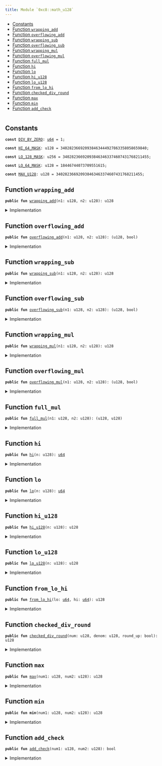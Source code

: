 ```yaml
---
title: Module `0xc8::math_u128`
---
```




-  [Constants](#@Constants_0)
-  [Function `wrapping_add`](#0xc8_math_u128_wrapping_add)
-  [Function `overflowing_add`](#0xc8_math_u128_overflowing_add)
-  [Function `wrapping_sub`](#0xc8_math_u128_wrapping_sub)
-  [Function `overflowing_sub`](#0xc8_math_u128_overflowing_sub)
-  [Function `wrapping_mul`](#0xc8_math_u128_wrapping_mul)
-  [Function `overflowing_mul`](#0xc8_math_u128_overflowing_mul)
-  [Function `full_mul`](#0xc8_math_u128_full_mul)
-  [Function `hi`](#0xc8_math_u128_hi)
-  [Function `lo`](#0xc8_math_u128_lo)
-  [Function `hi_u128`](#0xc8_math_u128_hi_u128)
-  [Function `lo_u128`](#0xc8_math_u128_lo_u128)
-  [Function `from_lo_hi`](#0xc8_math_u128_from_lo_hi)
-  [Function `checked_div_round`](#0xc8_math_u128_checked_div_round)
-  [Function `max`](#0xc8_math_u128_max)
-  [Function `min`](#0xc8_math_u128_min)
-  [Function `add_check`](#0xc8_math_u128_add_check)


<pre><code></code></pre>



<a name="@Constants_0"></a>

## Constants


<a name="0xc8_math_u128_DIV_BY_ZERO"></a>



<pre><code><b>const</b> <a href="../bfc-system/math_u128.md#0xc8_math_u128_DIV_BY_ZERO">DIV_BY_ZERO</a>: <a href="../move-stdlib/u64.md#0x1_u64">u64</a> = 1;
</code></pre>



<a name="0xc8_math_u128_HI_64_MASK"></a>



<pre><code><b>const</b> <a href="../bfc-system/math_u128.md#0xc8_math_u128_HI_64_MASK">HI_64_MASK</a>: u128 = 340282366920938463444927863358058659840;
</code></pre>



<a name="0xc8_math_u128_LO_128_MASK"></a>



<pre><code><b>const</b> <a href="../bfc-system/math_u128.md#0xc8_math_u128_LO_128_MASK">LO_128_MASK</a>: u256 = 340282366920938463463374607431768211455;
</code></pre>



<a name="0xc8_math_u128_LO_64_MASK"></a>



<pre><code><b>const</b> <a href="../bfc-system/math_u128.md#0xc8_math_u128_LO_64_MASK">LO_64_MASK</a>: u128 = 18446744073709551615;
</code></pre>



<a name="0xc8_math_u128_MAX_U128"></a>



<pre><code><b>const</b> <a href="../bfc-system/math_u128.md#0xc8_math_u128_MAX_U128">MAX_U128</a>: u128 = 340282366920938463463374607431768211455;
</code></pre>



<a name="0xc8_math_u128_wrapping_add"></a>

## Function `wrapping_add`



<pre><code><b>public</b> <b>fun</b> <a href="../bfc-system/math_u128.md#0xc8_math_u128_wrapping_add">wrapping_add</a>(n1: u128, n2: u128): u128
</code></pre>



<details>
<summary>Implementation</summary>


<pre><code><b>public</b> <b>fun</b> <a href="../bfc-system/math_u128.md#0xc8_math_u128_wrapping_add">wrapping_add</a>(n1: u128, n2: u128): u128 {
    <b>let</b> (sum, _) = <a href="../bfc-system/math_u128.md#0xc8_math_u128_overflowing_add">overflowing_add</a>(n1, n2);
    sum
}
</code></pre>



</details>

<a name="0xc8_math_u128_overflowing_add"></a>

## Function `overflowing_add`



<pre><code><b>public</b> <b>fun</b> <a href="../bfc-system/math_u128.md#0xc8_math_u128_overflowing_add">overflowing_add</a>(n1: u128, n2: u128): (u128, bool)
</code></pre>



<details>
<summary>Implementation</summary>


<pre><code><b>public</b> <b>fun</b> <a href="../bfc-system/math_u128.md#0xc8_math_u128_overflowing_add">overflowing_add</a>(n1: u128, n2: u128): (u128, bool) {
    <b>let</b> sum = (n1 <b>as</b> u256) + (n2 <b>as</b> u256);
    <b>if</b> (sum &gt; (<a href="../bfc-system/math_u128.md#0xc8_math_u128_MAX_U128">MAX_U128</a> <b>as</b> u256)) {
        (((sum & <a href="../bfc-system/math_u128.md#0xc8_math_u128_LO_128_MASK">LO_128_MASK</a>) <b>as</b> u128), <b>true</b>)
    } <b>else</b> {
        ((sum <b>as</b> u128), <b>false</b>)
    }
}
</code></pre>



</details>

<a name="0xc8_math_u128_wrapping_sub"></a>

## Function `wrapping_sub`



<pre><code><b>public</b> <b>fun</b> <a href="../bfc-system/math_u128.md#0xc8_math_u128_wrapping_sub">wrapping_sub</a>(n1: u128, n2: u128): u128
</code></pre>



<details>
<summary>Implementation</summary>


<pre><code><b>public</b> <b>fun</b> <a href="../bfc-system/math_u128.md#0xc8_math_u128_wrapping_sub">wrapping_sub</a>(n1: u128, n2: u128): u128 {
    <b>let</b> (result, _) = <a href="../bfc-system/math_u128.md#0xc8_math_u128_overflowing_sub">overflowing_sub</a>(n1, n2);
    result
}
</code></pre>



</details>

<a name="0xc8_math_u128_overflowing_sub"></a>

## Function `overflowing_sub`



<pre><code><b>public</b> <b>fun</b> <a href="../bfc-system/math_u128.md#0xc8_math_u128_overflowing_sub">overflowing_sub</a>(n1: u128, n2: u128): (u128, bool)
</code></pre>



<details>
<summary>Implementation</summary>


<pre><code><b>public</b> <b>fun</b> <a href="../bfc-system/math_u128.md#0xc8_math_u128_overflowing_sub">overflowing_sub</a>(n1: u128, n2: u128): (u128, bool) {
    <b>if</b> (n1 &gt;= n2) {
        ((n1 - n2), <b>false</b>)
    } <b>else</b> {
        ((<a href="../bfc-system/math_u128.md#0xc8_math_u128_MAX_U128">MAX_U128</a> - n2 + n1 + 1), <b>true</b>)
    }
}
</code></pre>



</details>

<a name="0xc8_math_u128_wrapping_mul"></a>

## Function `wrapping_mul`



<pre><code><b>public</b> <b>fun</b> <a href="../bfc-system/math_u128.md#0xc8_math_u128_wrapping_mul">wrapping_mul</a>(n1: u128, n2: u128): u128
</code></pre>



<details>
<summary>Implementation</summary>


<pre><code><b>public</b> <b>fun</b> <a href="../bfc-system/math_u128.md#0xc8_math_u128_wrapping_mul">wrapping_mul</a>(n1: u128, n2: u128): u128 {
    <b>let</b> (m, _) = <a href="../bfc-system/math_u128.md#0xc8_math_u128_overflowing_mul">overflowing_mul</a>(n1, n2);
    m
}
</code></pre>



</details>

<a name="0xc8_math_u128_overflowing_mul"></a>

## Function `overflowing_mul`



<pre><code><b>public</b> <b>fun</b> <a href="../bfc-system/math_u128.md#0xc8_math_u128_overflowing_mul">overflowing_mul</a>(n1: u128, n2: u128): (u128, bool)
</code></pre>



<details>
<summary>Implementation</summary>


<pre><code><b>public</b> <b>fun</b> <a href="../bfc-system/math_u128.md#0xc8_math_u128_overflowing_mul">overflowing_mul</a>(n1: u128, n2: u128): (u128, bool) {
    <b>let</b> (c0, c1) = <a href="../bfc-system/math_u128.md#0xc8_math_u128_full_mul">full_mul</a>(n1, n2);
    <b>if</b> (c1 &gt; 0) {
        (c0, <b>true</b>)
    } <b>else</b> {
        (c0, <b>false</b>)
    }
}
</code></pre>



</details>

<a name="0xc8_math_u128_full_mul"></a>

## Function `full_mul`



<pre><code><b>public</b> <b>fun</b> <a href="../bfc-system/math_u128.md#0xc8_math_u128_full_mul">full_mul</a>(n1: u128, n2: u128): (u128, u128)
</code></pre>



<details>
<summary>Implementation</summary>


<pre><code><b>public</b> <b>fun</b> <a href="../bfc-system/math_u128.md#0xc8_math_u128_full_mul">full_mul</a>(n1: u128, n2: u128): (u128, u128) {
    <b>let</b> hi_mask: u256 = 0xffffffffffffffffffffffffffffffff00000000000000000000000000000000;
    <b>let</b> lo_mask: u256 = 0x00000000000000000000000000000000ffffffffffffffffffffffffffffffff;
    <b>let</b> r = (n1 <b>as</b> u256) * (n2 <b>as</b> u256);
    <b>let</b> hi = (((r & hi_mask) &gt;&gt; 128) <b>as</b> u128);
    <b>let</b> lo = ((r & lo_mask) <b>as</b> u128);
    (lo, hi)
}
</code></pre>



</details>

<a name="0xc8_math_u128_hi"></a>

## Function `hi`



<pre><code><b>public</b> <b>fun</b> <a href="../bfc-system/math_u128.md#0xc8_math_u128_hi">hi</a>(n: u128): <a href="../move-stdlib/u64.md#0x1_u64">u64</a>
</code></pre>



<details>
<summary>Implementation</summary>


<pre><code><b>public</b> <b>fun</b> <a href="../bfc-system/math_u128.md#0xc8_math_u128_hi">hi</a>(n: u128): <a href="../move-stdlib/u64.md#0x1_u64">u64</a> {
    (((n & <a href="../bfc-system/math_u128.md#0xc8_math_u128_HI_64_MASK">HI_64_MASK</a>) &gt;&gt; 64) <b>as</b> <a href="../move-stdlib/u64.md#0x1_u64">u64</a>)
}
</code></pre>



</details>

<a name="0xc8_math_u128_lo"></a>

## Function `lo`



<pre><code><b>public</b> <b>fun</b> <a href="../bfc-system/math_u128.md#0xc8_math_u128_lo">lo</a>(n: u128): <a href="../move-stdlib/u64.md#0x1_u64">u64</a>
</code></pre>



<details>
<summary>Implementation</summary>


<pre><code><b>public</b> <b>fun</b> <a href="../bfc-system/math_u128.md#0xc8_math_u128_lo">lo</a>(n: u128): <a href="../move-stdlib/u64.md#0x1_u64">u64</a> {
    ((n & <a href="../bfc-system/math_u128.md#0xc8_math_u128_LO_64_MASK">LO_64_MASK</a>) <b>as</b> <a href="../move-stdlib/u64.md#0x1_u64">u64</a>)
}
</code></pre>



</details>

<a name="0xc8_math_u128_hi_u128"></a>

## Function `hi_u128`



<pre><code><b>public</b> <b>fun</b> <a href="../bfc-system/math_u128.md#0xc8_math_u128_hi_u128">hi_u128</a>(n: u128): u128
</code></pre>



<details>
<summary>Implementation</summary>


<pre><code><b>public</b> <b>fun</b> <a href="../bfc-system/math_u128.md#0xc8_math_u128_hi_u128">hi_u128</a>(n: u128): u128 {
    (n & <a href="../bfc-system/math_u128.md#0xc8_math_u128_HI_64_MASK">HI_64_MASK</a>) &gt;&gt; 64
}
</code></pre>



</details>

<a name="0xc8_math_u128_lo_u128"></a>

## Function `lo_u128`



<pre><code><b>public</b> <b>fun</b> <a href="../bfc-system/math_u128.md#0xc8_math_u128_lo_u128">lo_u128</a>(n: u128): u128
</code></pre>



<details>
<summary>Implementation</summary>


<pre><code><b>public</b> <b>fun</b> <a href="../bfc-system/math_u128.md#0xc8_math_u128_lo_u128">lo_u128</a>(n: u128): u128 {
    (n & <a href="../bfc-system/math_u128.md#0xc8_math_u128_LO_64_MASK">LO_64_MASK</a>)
}
</code></pre>



</details>

<a name="0xc8_math_u128_from_lo_hi"></a>

## Function `from_lo_hi`



<pre><code><b>public</b> <b>fun</b> <a href="../bfc-system/math_u128.md#0xc8_math_u128_from_lo_hi">from_lo_hi</a>(lo: <a href="../move-stdlib/u64.md#0x1_u64">u64</a>, hi: <a href="../move-stdlib/u64.md#0x1_u64">u64</a>): u128
</code></pre>



<details>
<summary>Implementation</summary>


<pre><code><b>public</b> <b>fun</b> <a href="../bfc-system/math_u128.md#0xc8_math_u128_from_lo_hi">from_lo_hi</a>(lo: <a href="../move-stdlib/u64.md#0x1_u64">u64</a>, hi: <a href="../move-stdlib/u64.md#0x1_u64">u64</a>): u128 {
    ((hi <b>as</b> u128) &lt;&lt; 64) + (lo <b>as</b> u128)
}
</code></pre>



</details>

<a name="0xc8_math_u128_checked_div_round"></a>

## Function `checked_div_round`



<pre><code><b>public</b> <b>fun</b> <a href="../bfc-system/math_u128.md#0xc8_math_u128_checked_div_round">checked_div_round</a>(num: u128, denom: u128, round_up: bool): u128
</code></pre>



<details>
<summary>Implementation</summary>


<pre><code><b>public</b> <b>fun</b> <a href="../bfc-system/math_u128.md#0xc8_math_u128_checked_div_round">checked_div_round</a>(num: u128, denom: u128, round_up: bool): u128 {
    <b>if</b> (denom == 0) {
        <b>abort</b> <a href="../bfc-system/math_u128.md#0xc8_math_u128_DIV_BY_ZERO">DIV_BY_ZERO</a>
    };
    <b>let</b> quotient = num / denom;
    <b>let</b> remainer = num % denom;
    <b>if</b> (round_up && (remainer &gt; 0)) {
        <b>return</b> (quotient + 1)
    };
    quotient
}
</code></pre>



</details>

<a name="0xc8_math_u128_max"></a>

## Function `max`



<pre><code><b>public</b> <b>fun</b> <a href="../bfc-system/math_u128.md#0xc8_math_u128_max">max</a>(num1: u128, num2: u128): u128
</code></pre>



<details>
<summary>Implementation</summary>


<pre><code><b>public</b> <b>fun</b> <a href="../bfc-system/math_u128.md#0xc8_math_u128_max">max</a>(num1: u128, num2: u128): u128 {
    <b>if</b> (num1 &gt; num2) {
        num1
    } <b>else</b> {
        num2
    }
}
</code></pre>



</details>

<a name="0xc8_math_u128_min"></a>

## Function `min`



<pre><code><b>public</b> <b>fun</b> <b>min</b>(num1: u128, num2: u128): u128
</code></pre>



<details>
<summary>Implementation</summary>


<pre><code><b>public</b> <b>fun</b> <b>min</b>(num1: u128, num2: u128): u128 {
    <b>if</b> (num1 &lt; num2) {
        num1
    } <b>else</b> {
        num2
    }
}
</code></pre>



</details>

<a name="0xc8_math_u128_add_check"></a>

## Function `add_check`



<pre><code><b>public</b> <b>fun</b> <a href="../bfc-system/math_u128.md#0xc8_math_u128_add_check">add_check</a>(num1: u128, num2: u128): bool
</code></pre>



<details>
<summary>Implementation</summary>


<pre><code><b>public</b> <b>fun</b> <a href="../bfc-system/math_u128.md#0xc8_math_u128_add_check">add_check</a>(num1: u128, num2: u128): bool {
    (<a href="../bfc-system/math_u128.md#0xc8_math_u128_MAX_U128">MAX_U128</a> - num1 &gt;= num2)
}
</code></pre>



</details>
